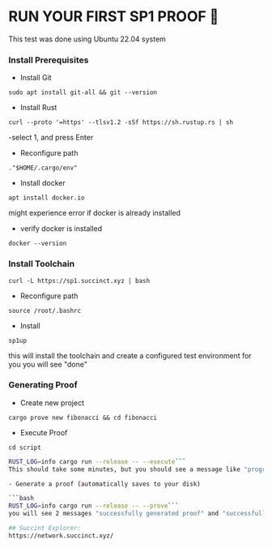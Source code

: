 # RUN YOUR FIRST SP1 PROOF 🔲
This test was done using Ubuntu 22.04 system

### Install Prerequisites
- Install Git
```
sudo apt install git-all && git --version
```
- Install Rust
```
curl --proto '=https' --tlsv1.2 -sSf https://sh.rustup.rs | sh
```
-select 1, and press Enter 
- Reconfigure path
```
."$HOME/.cargo/env"
 ```
- Install docker
```
apt install docker.io
```
might experience error if docker is already installed
- verify docker is installed
```
docker --version
```

### Install Toolchain
```
curl -L https://sp1.succinct.xyz | bash
```
- Reconfigure path
```
source /root/.bashrc
```
- Install
```
sp1up
```
this will install the toolchain and create a configured test environment for you
you will see "done"



### Generating Proof
- Create new project
```
cargo prove new fibonacci && cd fibonacci
```
- Execute Proof
```
cd script
```
```bash
RUST_LOG=info cargo run --release -- --execute```
This should take some minutes, but you should see a message like "program executed successfully"

- Generate a proof (automatically saves to your disk)

```bash
RUST_LOG=info cargo run --release -- --prove```
you will see 2 messages "successfully generated proof" and "successfully verified proof"

## Succint Explorer:
https://network.succinct.xyz/
